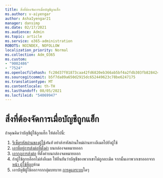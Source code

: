 ```yaml
---
title: สิ่งที่ต้องจัดการเมื่อบัญชีถูกแฮ็ก
ms.author: v-aiyengar
author: AshaIyengar21
manager: dansimp
ms.date: 02/17/2021
ms.audience: Admin
ms.topic: article
ms.service: o365-administration
ROBOTS: NOINDEX, NOFOLLOW
localization_priority: Normal
ms.collection: Adm_O365
ms.custom:
- "9002486"
- "7524"
ms.openlocfilehash: fc20d37f01873caa42fd6820eb366ab5bf4a2fdb303fb82842435d84da067f26
ms.sourcegitcommit: b5f7da89a650d2915dc652449623c78be6247175
ms.translationtype: MT
ms.contentlocale: th-TH
ms.lasthandoff: 08/05/2021
ms.locfileid: "54069947"
---
```

# <a name="what-to-do-when-an-account-is-hacked"></a>สิ่งที่ต้องจัดการเมื่อบัญชีถูกแฮ็ก

ถ้าคุณคิดว่าบัญชีผู้ใช้ถูกแฮ็ก ให้ต่อไปนี้:

1. [รีเซ็ตรหัสผ่านของผู้ใช้](https://go.microsoft.com/fwlink/?linkid=2103704)*ทันที* อย่าส่งรหัสผ่านใหม่ผ่านทางอีเมลไปยังผู้ใช้
1. [เอาที่อยู่การส่งต่อที่ตั้งค่า](https://go.microsoft.com/fwlink/?linkid=2103705) บนกล่องจดหมายออก
1. [เอากฎการส่งต่อ](https://go.microsoft.com/fwlink/?linkid=2103706) ที่ตั้งค่าบนกล่องจดหมายออก
1. ถ้าผู้ใช้ถูกบล็อกไม่ส่งอีเมล ให้ยืนยันว่าบัญชีของพวกเขาไม่ถูกละเมิด จากนั้นเอาพวกเขาออกจาก [หน้า ผู้ใช้ที่ถูก](https://go.microsoft.com/fwlink/?linkid=2103706)ห้าม
1. เอาบัญชีผู้ใช้ออกจากกลุ่มบทบาท [การดูแลระบบ](https://go.microsoft.com/fwlink/?linkid=2092294)ใดๆ